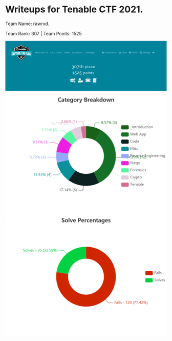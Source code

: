 # Writeups for Tenable CTF 2021. 
Team Name: rawrxd. 

Team Rank: 307   |    Team Points: 1525


![rank](./blob/images/Tenable_Scoreboard.PNG)

![category breakdown](./blob/images/Category_Breakdown.png)
![solve percentages](./blob/images/Solve_Percentages.png)
